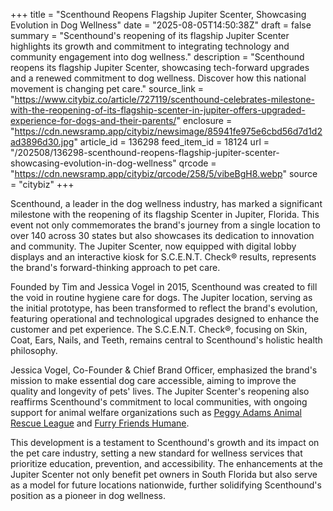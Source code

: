 +++
title = "Scenthound Reopens Flagship Jupiter Scenter, Showcasing Evolution in Dog Wellness"
date = "2025-08-05T14:50:38Z"
draft = false
summary = "Scenthound's reopening of its flagship Jupiter Scenter highlights its growth and commitment to integrating technology and community engagement into dog wellness."
description = "Scenthound reopens its flagship Jupiter Scenter, showcasing tech-forward upgrades and a renewed commitment to dog wellness. Discover how this national movement is changing pet care."
source_link = "https://www.citybiz.co/article/727119/scenthound-celebrates-milestone-with-the-reopening-of-its-flagship-scenter-in-jupiter-offers-upgraded-experience-for-dogs-and-their-parents/"
enclosure = "https://cdn.newsramp.app/citybiz/newsimage/85941fe975e6cbd56d7d1d2ad3896d30.jpg"
article_id = 136298
feed_item_id = 18124
url = "/202508/136298-scenthound-reopens-flagship-jupiter-scenter-showcasing-evolution-in-dog-wellness"
qrcode = "https://cdn.newsramp.app/citybiz/qrcode/258/5/vibeBgH8.webp"
source = "citybiz"
+++

<p>Scenthound, a leader in the dog wellness industry, has marked a significant milestone with the reopening of its flagship Scenter in Jupiter, Florida. This event not only commemorates the brand's journey from a single location to over 140 across 30 states but also showcases its dedication to innovation and community. The Jupiter Scenter, now equipped with digital lobby displays and an interactive kiosk for S.C.E.N.T. Check® results, represents the brand's forward-thinking approach to pet care.</p><p>Founded by Tim and Jessica Vogel in 2015, Scenthound was created to fill the void in routine hygiene care for dogs. The Jupiter location, serving as the initial prototype, has been transformed to reflect the brand's evolution, featuring operational and technological upgrades designed to enhance the customer and pet experience. The S.C.E.N.T. Check®, focusing on Skin, Coat, Ears, Nails, and Teeth, remains central to Scenthound's holistic health philosophy.</p><p>Jessica Vogel, Co-Founder & Chief Brand Officer, emphasized the brand's mission to make essential dog care accessible, aiming to improve the quality and longevity of pets' lives. The Jupiter Scenter's reopening also reaffirms Scenthound's commitment to local communities, with ongoing support for animal welfare organizations such as <a href="https://peggyadams.org" rel="nofollow" target="_blank">Peggy Adams Animal Rescue League</a> and <a href="https://furryfriendsadoption.org" rel="nofollow" target="_blank">Furry Friends Humane</a>.</p><p>This development is a testament to Scenthound's growth and its impact on the pet care industry, setting a new standard for wellness services that prioritize education, prevention, and accessibility. The enhancements at the Jupiter Scenter not only benefit pet owners in South Florida but also serve as a model for future locations nationwide, further solidifying Scenthound's position as a pioneer in dog wellness.</p>